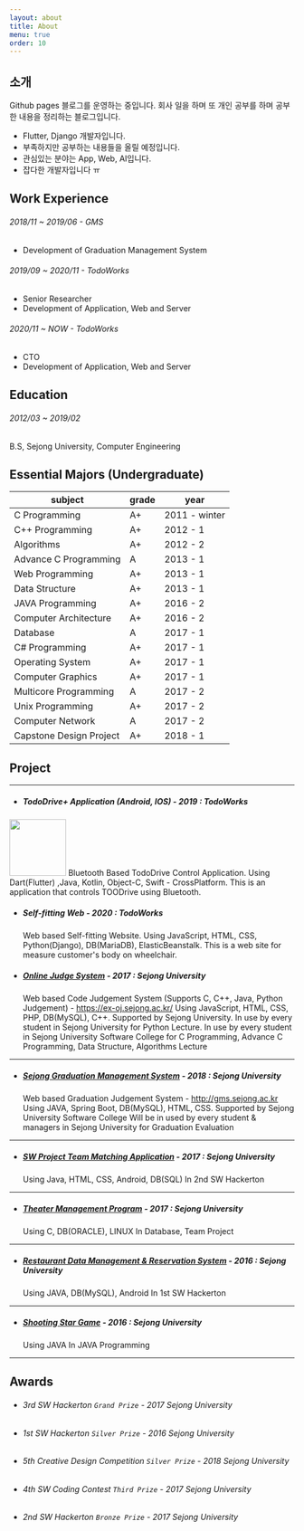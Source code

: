 ```yaml
---
layout: about
title: About
menu: true
order: 10
---
```


## 소개

Github pages 블로그를 운영하는 중입니다. 회사 일을 하며 또 개인 공부를 하며 공부한 내용을 정리하는 블로그입니다.

- Flutter, Django 개발자입니다.
- 부족하지만 공부하는 내용들을 올릴 예정입니다.
- 관심있는 분야는 App, Web, AI입니다.
- 잡다한 개발자입니다 ㅠ

## Work Experience

###### 2018/11 ~ 2019/06 - GMS

- Development of Graduation Management System

###### 2019/09 ~ 2020/11 - TodoWorks

- Senior Researcher
- Development of Application, Web and Server

###### 2020/11 ~ NOW - TodoWorks

- CTO
- Development of Application, Web and Server

## Education

###### 2012/03 ~ 2019/02

B.S, Sejong University, Computer Engineering

## Essential Majors (Undergraduate)

| subject                 | grade | year          |
| ----------------------- | ----- | ------------- |
| C Programming           | A+    | 2011 - winter |
| C++ Programming         | A+    | 2012 - 1      |
| Algorithms              | A+    | 2012 - 2      |
| Advance C Programming   | A     | 2013 - 1      |
| Web Programming         | A+    | 2013 - 1      |
| Data Structure          | A+    | 2013 - 1      |
| JAVA Programming        | A+    | 2016 - 2      |
| Computer Architecture   | A+    | 2016 - 2      |
| Database                | A     | 2017 - 1      |
| C# Programming          | A+    | 2017 - 1      |
| Operating System        | A+    | 2017 - 1      |
| Computer Graphics       | A+    | 2017 - 1      |
| Multicore Programming   | A     | 2017 - 2      |
| Unix Programming        | A+    | 2017 - 2      |
| Computer Network        | A     | 2017 - 2      |
| Capstone Design Project | A+    | 2018 - 1      |

## Project

---

- ##### TodoDrive+ Application (Android, IOS) - 2019 : TodoWorks

<img src="https://Funncy.github.io/assets/img/about/tododrive.png" width="100"> 
Bluetooth Based TodoDrive Control Application.
Using Dart(Flutter) ,Java, Kotlin, Object-C, Swift - CrossPlatform.
This is an application that controls TOODrive using Bluetooth.

- ##### Self-fitting Web - 2020 : TodoWorks

  Web based Self-fitting Website.
  Using JavaScript, HTML, CSS, Python(Django), DB(MariaDB), ElasticBeanstalk.
  This is a web site for measure customer's body on wheelchair.

- ##### [Online Judge System](#https://github.com/mattJS17/OnlineJudge_Web) - 2017 : Sejong University
  Web based Code Judgement System (Supports C, C++, Java, Python Judgement) - https://ex-oj.sejong.ac.kr/
  Using JavaScript, HTML, CSS, PHP, DB(MySQL), C++.
  Supported by Sejong University.
  In use by every student in Sejong University for Python Lecture.
  In use by every student in Sejong University Software College for
  C Programming, Advance C Programming, Data Structure, Algorithms Lecture

---

- ##### [Sejong Graduation Management System](#https://github.com/mattJS17/graduation-management-system) - 2018 : Sejong University
  Web based Graduation Judgement System - http://gms.sejong.ac.kr
  Using JAVA, Spring Boot, DB(MySQL), HTML, CSS.
  Supported by Sejong University Software College
  Will be in used by every student & managers in Sejong University for Graduation Evaluation

---

- ##### [SW Project Team Matching Application](#https://github.com/mattJS17/hack_17_06) - 2017 : Sejong University
  Using Java, HTML, CSS, Android, DB(SQL)
  In 2nd SW Hackerton

---

- ##### [Theater Management Program](#https://github.com/mattJS17/2017_DB-TheaterManagementProgram) - 2017 : Sejong University
  Using C, DB(ORACLE), LINUX
  In Database, Team Project

---

- ##### [Restaurant Data Management & Reservation System](#https://github.com/mattJS17/hackathon) - 2016 : Sejong University
  Using JAVA, DB(MySQL), Android
  In 1st SW Hackerton

---

- ##### [Shooting Star Game](#https://github.com/mattJS17/2016_JAVA-ShootingStar) - 2016 : Sejong University
  Using JAVA
  In JAVA Programming

---

## Awards

- ###### 3rd SW Hackerton `Grand Prize` - 2017 Sejong University
- ###### 1st SW Hackerton `Silver Prize` - 2016 Sejong University
- ###### 5th Creative Design Competition `Silver Prize` - 2018 Sejong University
- ###### 4th SW Coding Contest `Third Prize` - 2017 Sejong University
- ###### 2nd SW Hackerton `Bronze Prize` - 2017 Sejong University
